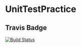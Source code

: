 # UnitTestPractice

## Travis Badge
[![Build Status](https://www.travis-ci.com/PatrickLSteward/UnitTestPractice.svg?branch=main)](https://www.travis-ci.com/PatrickLSteward/UnitTestPractice)
